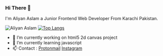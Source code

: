 ### Hi There 👋
 I'm Aliyan Aslam a Junior Frontend Web Developer
 From Karachi Pakistan.

![Aliyan Aslam](https://github-readme-stats.vercel.app/api?username=v3rb0se&show_icons=true&theme=merko)
[![Top Langs](https://github-readme-stats.vercel.app/api/top-langs/?username=v3rb0se&layout=compact)](https://github.com/V3rB0se/Canvas-Particles-System)

- 🔭 I’m currently working on html5 2d canvas project
- 🌱 I’m currently learning javascript
- 📫 Contact : [Protonmail](mailto:alynx957@protonmail.com?subject=Hi) [Instagram](https://www.instagram.com/alinx.pyy/)
